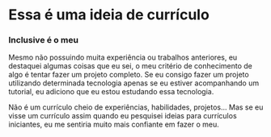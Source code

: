 # Essa é uma ideia de currículo
### Inclusive é o meu

Mesmo não possuindo muita experiência ou trabalhos anteriores, eu destaquei algumas coisas que eu sei, o meu critério de conhecimento de algo é tentar fazer um projeto completo. Se eu consigo fazer um projeto utilizando determinada tecnologia apenas se eu estiver acompanhando um tutorial, eu adiciono que eu estou estudando essa tecnologia.

Não é um currículo cheio de experiências, habilidades, projetos... Mas se eu visse um currículo assim quando eu pesquisei ideias para currículos iniciantes, eu me sentiria muito mais confiante em fazer o meu.